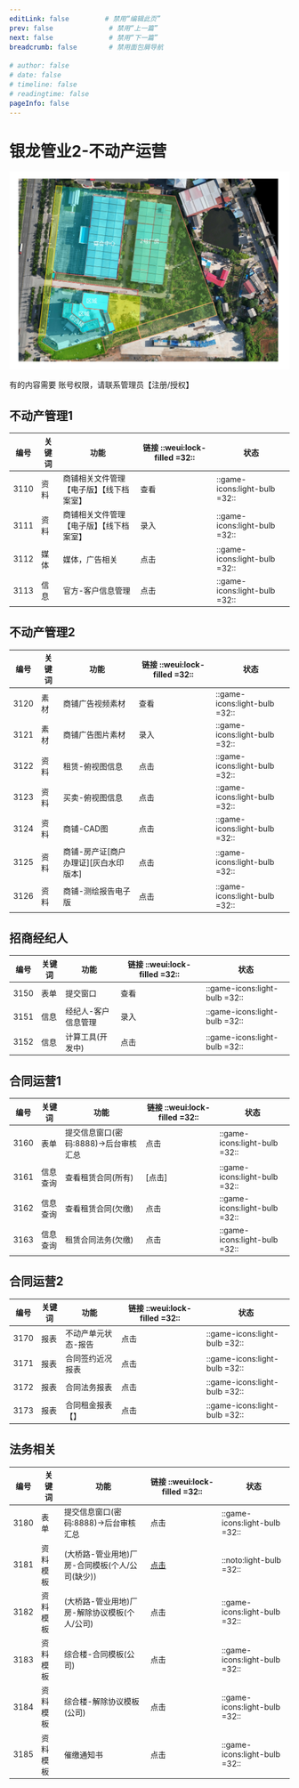 ```yaml
---
editLink: false         # 禁用“编辑此页”
prev: false              # 禁用“上一篇”
next: false              # 禁用“下一篇”
breadcrumb: false        # 禁用面包屑导航

# author: false
# date: false
# timeline: false
# readingtime: false 
pageInfo: false
---
```




# 银龙管业2-不动产运营

![银龙管业(大桥路)](./管业2.jpg)

有的内容需要 账号权限，请联系管理员【注册/授权】

## 不动产管理1 




| 编号    | 关键词   | 功能    | 链接 ::weui:lock-filled =32:: | 状态 | 
|---------------- | --------------- | --------------- | ----|----|
| 3110   | 资料  | 商铺相关文件管理【电子版】【线下档案室】|查看 |::game-icons:light-bulb =32:: |
| 3111   | 资料  |商铺相关文件管理【电子版】【线下档案室】 | 录入 |::game-icons:light-bulb =32:: |
| 3112   | 媒体  | 媒体，广告相关 |点击|::game-icons:light-bulb =32:: |
| 3113   | 信息  | 官方-客户信息管理 |点击|::game-icons:light-bulb =32:: |

## 不动产管理2

| 编号    | 关键词   | 功能    | 链接  ::weui:lock-filled =32::| 状态 |
|---------------- | --------------- | --------------- | ----|----|
| 3120   | 素材  | 商铺广告视频素材 |查看 |::game-icons:light-bulb =32:: |
| 3121   | 素材  | 商铺广告图片素材 | 录入 |::game-icons:light-bulb =32:: |
| 3122   | 资料  | 租赁-俯视图信息 |点击|::game-icons:light-bulb =32:: |
| 3123   | 资料  | 买卖-俯视图信息 |点击|::game-icons:light-bulb =32:: |
| 3124   | 资料  | 商铺-CAD图 |点击|::game-icons:light-bulb =32:: |
| 3125   | 资料  | 商铺-房产证[商户办理证][灰白水印版本] |点击|::game-icons:light-bulb =32:: |
| 3126   | 资料  | 商铺-测绘报告电子版 |点击|::game-icons:light-bulb =32:: |

## 招商经纪人

| 编号    | 关键词   | 功能    | 链接  ::weui:lock-filled =32::| 状态 |
|---------------- | --------------- | --------------- | ----|----|
| 3150   | 表单  | 提交窗口 |查看 |::game-icons:light-bulb =32:: |
| 3151   | 信息  | 经纪人-客户信息管理 | 录入 |::game-icons:light-bulb =32:: |
| 3152   | 信息  | 计算工具(开发中) |点击|::game-icons:light-bulb =32:: |

## 合同运营1

| 编号    | 关键词    | 功能    | 链接  ::weui:lock-filled =32::| 状态 |
|---------------- | --------------- | --------------- | ----|----|
| 3160   | 表单 | 提交信息窗口(密码:8888)->后台审核汇总  |点击| ::game-icons:light-bulb =32:: |
| 3161    | 信息查询    | 查看租赁合同(所有)   |[点击]| ::game-icons:light-bulb =32:: |
| 3162   | 信息查询   | 查看租赁合同(欠缴)  |点击| ::game-icons:light-bulb =32:: |
| 3163   | 信息查询  | 租赁合同法务(欠缴)   |点击| ::game-icons:light-bulb =32:: |


## 合同运营2

| 编号    | 关键词    | 功能    | 链接  ::weui:lock-filled =32::|状态|
|---------------- | --------------- | --------------- | ----|---|
| 3170   | 报表   | 不动产单元状态-报告  |点击| ::game-icons:light-bulb =32:: |
| 3171   | 报表  | 合同签约近况报表 |点击| ::game-icons:light-bulb =32:: |
| 3172   | 报表  | 合同法务报表 |点击| ::game-icons:light-bulb =32:: |
| 3173   | 报表 | 合同租金报表【】 |点击| ::game-icons:light-bulb =32:: |

## 法务相关

| 编号    | 关键词    | 功能    | 链接 ::weui:lock-filled =32::|状态|
|---------------- | --------------- | --------------- | ----|---|
| 3180   | 表单   | 提交信息窗口(密码:8888)->后台审核汇总   |点击| ::game-icons:light-bulb =32:: |
| 3181   | 资料模板  | (大桥路-管业用地)厂房-合同模板(个人/公司(缺少)) |[点击](https://nocodb.yljt.info/dashboard/#/nc/pxkknbwbznauyr4/mauh6j8cxjyprv4)| ::noto:light-bulb =32::  |
| 3182   | 资料模板  |(大桥路-管业用地)厂房-解除协议模板(个人/公司) |点击| ::game-icons:light-bulb =32:: |
| 3183   | 资料模板  | 综合楼-合同模板(公司) |点击| ::game-icons:light-bulb =32:: |
| 3184   | 资料模板  | 综合楼-解除协议模板(公司) |点击| ::game-icons:light-bulb =32:: |
| 3185   | 资料模板  | 催缴通知书 |点击| ::game-icons:light-bulb =32:: |